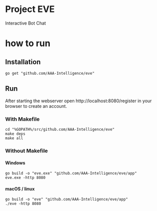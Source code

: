 # Project EVE
Interactive Bot Chat

# how to run
## Installation

```
go get "github.com/AAA-Intelligence/eve"
```

## Run
After starting the webserver open http://localhost:8080/register in your browser to create an account.

### With Makefile
```
cd "%GOPATH%/src/github.com/AAA-Intelligence/eve"
make deps
make all
```
### Without Makefile
#### Windows
```
go build -o "eve.exe" "github.com/AAA-Intelligence/eve/app" 
eve.exe -http 8080
```
#### macOS / linux
```
go build -o "eve" "github.com/AAA-Intelligence/eve/app" 
./eve -http 8080
```

